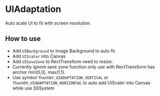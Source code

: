 # UIAdaptation

Auto scale UI to fit with screen resolution.

## How to use
- Add `UIBackground` to Image Background to auto fit
- Add `UIScaler` into Canvas
- Add `UISaveZone` to RectTransform need to resize.
- Currently ignore save zone function only use with RectTransform has anchor min(0,0), max(1,1).
- Use symbol `ThanhDV_UIADAPTATION_VERTICAL` or `ThanhDV_UIADAPTATION_HORIZONTAL` to auto add UIScaler into Canvas while use SSSystem
